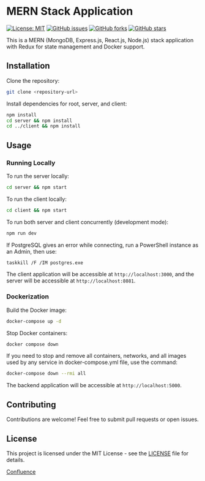 # MERN Stack Application

[![License: MIT](https://img.shields.io/badge/License-MIT-yellow.svg)](https://opensource.org/licenses/MIT)
[![GitHub issues](https://img.shields.io/github/issues/yourusername/yourrepository.svg)](https://github.com/yourusername/yourrepository/issues)
[![GitHub forks](https://img.shields.io/github/forks/yourusername/yourrepository.svg)](https://github.com/yourusername/yourrepository/network)
[![GitHub stars](https://img.shields.io/github/stars/yourusername/yourrepository.svg)](https://github.com/yourusername/yourrepository/stargazers)

This is a MERN (MongoDB, Express.js, React.js, Node.js) stack application with Redux for state management and Docker support.

## Installation

Clone the repository:

```bash
git clone <repository-url>
```

Install dependencies for root, server, and client:

```bash
npm install
cd server && npm install
cd ../client && npm install
```

## Usage

### Running Locally

To run the server locally:

```bash
cd server && npm start
```

To run the client locally:

```bash
cd client && npm start
```

To run both server and client concurrently (development mode):

```bash
npm run dev
```

If PostgreSQL gives an error while connecting, run a PowerShell instance as an Admin, then use:

```bash
taskkill /F /IM postgres.exe
```

The client application will be accessible at `http://localhost:3000`, and the server will be accessible at `http://localhost:8081`.

### Dockerization

Build the Docker image:

```bash
docker-compose up -d
```

Stop Docker containers:

```bash
docker compose down
```

If you need to stop and remove all containers, networks, and all images used by any service in docker-compose.yml file, use the command:

```bash
docker-compose down --rmi all
```

The backend application will be accessible at `http://localhost:5000`.

## Contributing

Contributions are welcome! Feel free to submit pull requests or open issues.

## License

This project is licensed under the MIT License - see the [LICENSE](LICENSE) file for details.

[Confluence](https://team-wpmcbjnpvsdl.atlassian.net/l/cp/rFH9f1KU)
